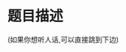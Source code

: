 # 题目描述


<p>
(如果你想听人话,可以直接跳到下边)
</p>
<p>
<img src="/upload/image/20161110/20161110183311_65082.png" alt=""/> 
</p>
<p>
<img src="/upload/image/20161110/20161110183108_10488.png" alt=""/> 
</p>
<p>
<img src="/upload/image/20161110/20161110183914_41989.png" alt=""/> 
</p>
<p>
<img src="/upload/image/20161110/20161110201750_87413.jpg" alt=""/> 
</p>
<p>
<br/>
</p>
